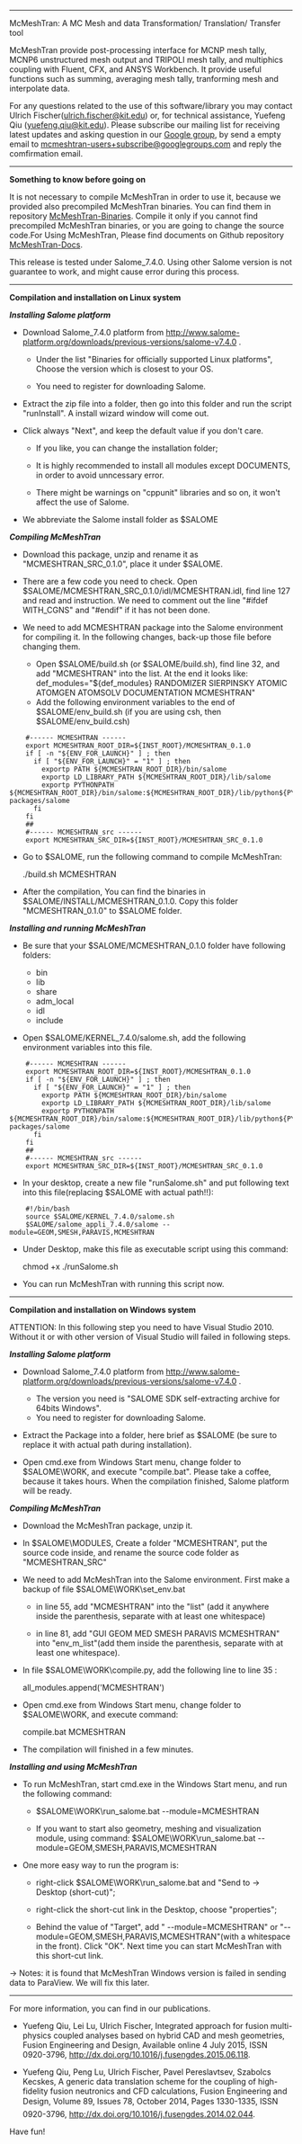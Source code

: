 **************************************************************************************
McMeshTran: A MC Mesh and data Transformation/ Translation/ Transfer tool

McMeshTran provide post-processing interface for MCNP mesh tally, MCNP6 unstructured mesh output and TRIPOLI mesh tally, and multiphics coupling with Fluent, CFX, and ANSYS Workbench. It provide useful functions such as summing, averaging mesh tally, tranforming mesh and interpolate data. 

For any questions related to the use of this software/library you may contact Ulrich Fischer(ulrich.fischer@kit.edu) or, for technical assistance, Yuefeng Qiu (yuefeng.qiu@kit.edu). Please subscribe our mailing list for receiving latest updates and asking question in our [Google group](https://groups.google.com/forum/#!forum/mcmeshtran-users), by send a empty email to  mcmeshtran-users+subscribe@googlegroups.com and reply the comfirmation email.
**************************************************************************************
********Something to know before going on********

It is not necessary to compile McMeshTran in order to use it, because we provided also precompiled McMeshTran binaries. You can find them in  repository [McMeshTran-Binaries](https://github.com/inr-kit/McMeshTran-Binaries). Compile it only if you cannot find precompiled McMeshTran binaries, or you are going to change the source code.For Using McMeshTran, Please find documents on Github repository [McMeshTran-Docs](https://github.com/inr-kit/McMeshTran-Docs). 

This release is tested under Salome_7.4.0. Using other Salome version is not guarantee to work, and might cause error during this process. 

**************************************************************************************
********Compilation and installation on Linux system********


***Installing Salome platform***
* Download Salome_7.4.0 platform from http://www.salome-platform.org/downloads/previous-versions/salome-v7.4.0 . 

  * Under the list "Binaries for officially supported Linux platforms", Choose the version which is closest to your OS. 

  * You need to register for downloading Salome. 

* Extract the zip file into a folder, then go into this folder and run the script "runInstall". A install wizard window will come out. 

* Click always "Next", and keep the default value if you don't care.

  * If you like, you can change the installation folder;

  * It is highly recommended to install all modules except DOCUMENTS, in order to avoid unncessary error.

  * There might be warnings on "cppunit" libraries and so on, it won't affect the use of Salome. 

* We abbreviate the Salome install folder as $SALOME


***Compiling McMeshTran***

* Download this package, unzip and rename it as "MCMESHTRAN_SRC_0.1.0", place it under $SALOME.

* There are a few code you need to check. Open $SALOME/MCMESHTRAN_SRC_0.1.0/idl/MCMESHTRAN.idl, find line 127 and read and instruction. We need to comment out the line "#ifdef WITH_CGNS" and "#endif" if it has not been done. 

* We need to add MCMESHTRAN package into the Salome environment for compiling it. In the following changes, back-up those file before changing them. 
	
  * Open $SALOME/build.sh (or $SALOME/build.sh), find line 32, and add "MCMESHTRAN" into the list. At the end it looks like: def_modules="${def_modules} RANDOMIZER SIERPINSKY ATOMIC ATOMGEN ATOMSOLV DOCUMENTATION MCMESHTRAN" 
  * Add the following environment variables to the end of $SALOME/env_build.sh (if you are using csh, then  $SALOME/env_build.csh)
```	
	#------ MCMESHTRAN ------
	export MCMESHTRAN_ROOT_DIR=${INST_ROOT}/MCMESHTRAN_0.1.0
	if [ -n "${ENV_FOR_LAUNCH}" ] ; then
	  if [ "${ENV_FOR_LAUNCH}" = "1" ] ; then
		exportp PATH ${MCMESHTRAN_ROOT_DIR}/bin/salome
		exportp LD_LIBRARY_PATH ${MCMESHTRAN_ROOT_DIR}/lib/salome
		exportp PYTHONPATH ${MCMESHTRAN_ROOT_DIR}/bin/salome:${MCMESHTRAN_ROOT_DIR}/lib/python${PYTHON_VERSION}/site-packages/salome
	  fi
	fi
	##
	#------ MCMESHTRAN_src ------
	export MCMESHTRAN_SRC_DIR=${INST_ROOT}/MCMESHTRAN_SRC_0.1.0
```
* Go to $SALOME, run the following command to compile McMeshTran:

	./build.sh MCMESHTRAN
	
* After the compilation, You can find the binaries in $SALOME/INSTALL/MCMESHTRAN_0.1.0. Copy this folder "MCMESHTRAN_0.1.0" to $SALOME folder. 


***Installing and running McMeshTran***

* Be sure that your $SALOME/MCMESHTRAN_0.1.0 folder have following folders:
  * bin
  * lib
  * share
  * adm_local
  * idl
  * include

* Open $SALOME/KERNEL_7.4.0/salome.sh, add the following environment variables into this file.
```
	#------ MCMESHTRAN ------
	export MCMESHTRAN_ROOT_DIR=${INST_ROOT}/MCMESHTRAN_0.1.0
	if [ -n "${ENV_FOR_LAUNCH}" ] ; then
	  if [ "${ENV_FOR_LAUNCH}" = "1" ] ; then
		exportp PATH ${MCMESHTRAN_ROOT_DIR}/bin/salome
		exportp LD_LIBRARY_PATH ${MCMESHTRAN_ROOT_DIR}/lib/salome
		exportp PYTHONPATH ${MCMESHTRAN_ROOT_DIR}/bin/salome:${MCMESHTRAN_ROOT_DIR}/lib/python${PYTHON_VERSION}/site-packages/salome
	  fi
	fi
	##
	#------ MCMESHTRAN_src ------
	export MCMESHTRAN_SRC_DIR=${INST_ROOT}/MCMESHTRAN_SRC_0.1.0
```
* In your desktop, create a new file "runSalome.sh" and put following text into this file(replacing $SALOME with actual path!!): 
```
	#!/bin/bash
	source $SALOME/KERNEL_7.4.0/salome.sh
	$SALOME/salome_appli_7.4.0/salome --module=GEOM,SMESH,PARAVIS,MCMESHTRAN
```
* Under Desktop, make this file as executable script using this command:

	chmod +x ./runSalome.sh

* You can run McMeshTran with running this script now. 

**************************************************************************************
********Compilation and installation on Windows system********

ATTENTION: In this following step you need to have Visual Studio 2010. Without it or with other version of Visual Studio will failed in following steps. 

***Installing Salome platform***

* Download Salome_7.4.0 platform from http://www.salome-platform.org/downloads/previous-versions/salome-v7.4.0 . 
  * The version you need is "SALOME SDK self-extracting archive for 64bits Windows". 
  * You need to register for downloading Salome. 

* Extract the Package into a folder, here brief as $SALOME (be sure to replace it with actual path during installation). 

* Open cmd.exe from Windows Start menu, change folder to $SALOME\WORK, and execute "compile.bat". Please take a coffee, because it takes hours. When the compilation finished, Salome platform will be ready. 

***Compiling McMeshTran***

* Download the McMeshTran package, unzip it. 

* In $SALOME\MODULES, Create a folder "MCMESHTRAN", put the source code inside, and rename the source code folder as "MCMESHTRAN_SRC"

	
* We need to add McMeshTran into the Salome environment. First make a backup of file $SALOME\WORK\set_env.bat

  * in line 55, add "MCMESHTRAN" into the "list" (add it anywhere inside the parenthesis, separate with at least one whitespace)
	
  * in line 81, add "GUI GEOM MED SMESH PARAVIS MCMESHTRAN" into "env_m_list"(add them inside the parenthesis, separate with at least one whitespace).

* In file $SALOME\WORK\compile.py, add the following line to line 35 :

	all_modules.append('MCMESHTRAN')

* Open cmd.exe from Windows Start menu, change folder to $SALOME\WORK, and execute command:
 
	compile.bat MCMESHTRAN
	
* The compilation will finished in a few minutes. 

***Installing and using McMeshTran***

* To run McMeshTran, start cmd.exe in the Windows Start menu, and run the following command:

  * $SALOME\WORK\run_salome.bat --module=MCMESHTRAN
	
  * If you want to start also geometry, meshing and visualization module, using command: $SALOME\WORK\run_salome.bat --module=GEOM,SMESH,PARAVIS,MCMESHTRAN
	
* One more easy way to run the program is:

  * right-click $SALOME\WORK\run_salome.bat and "Send to -> Desktop (short-cut)";
	
  * right-click the short-cut link in the Desktop, choose "properties";
	
  * Behind the value of "Target", add " --module=MCMESHTRAN" or "--module=GEOM,SMESH,PARAVIS,MCMESHTRAN"(with a whitespace in the front). Click "OK". Next time you can start McMeshTran with this short-cut link. 

-> Notes: it is found that McMeshTran Windows version is failed in sending data to ParaView. We will fix this later. 

**************************************************************************************
For more information, you can find in our publications.

* Yuefeng Qiu, Lei Lu, Ulrich Fischer, Integrated approach for fusion multi-physics coupled analyses based on hybrid CAD and mesh geometries, Fusion Engineering and Design, Available online 4 July 2015, ISSN 0920-3796, http://dx.doi.org/10.1016/j.fusengdes.2015.06.118.

* Yuefeng Qiu, Peng Lu, Ulrich Fischer, Pavel Pereslavtsev, Szabolcs Kecskes, A generic data translation scheme for the coupling of high-fidelity fusion neutronics and CFD calculations, Fusion Engineering and Design, Volume 89, Issues 78, October 2014, Pages 1330-1335, ISSN 0920-3796, http://dx.doi.org/10.1016/j.fusengdes.2014.02.044.


Have fun!



